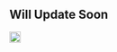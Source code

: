 ## Will Update Soon

[<img src="https://api.gitsponsors.com/api/badge/img?id=893877383" height="20">](https://api.gitsponsors.com/api/badge/link?p=avu8PEBqeodNoj/Hp8y9knBOiyzvEoPmzb+4dQrnHuxXrqqE6eIioiDuQ75gFUoAHbXSv9FJg1BIruoDdOmGmqcRCXM/8ZWALMr7QWO9FiSEaJo0iOsb8pXXcqq2jWvlywpIOymJcrIJ2CSX0dwYfQ==)
